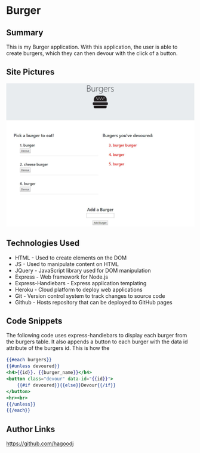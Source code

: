 # Burger

## Summary
This is my Burger application. With this application, the user is able to create burgers, which they can then devour with the click of a button. 

## Site Pictures
![Site](./public/assets/img/burger-app.JPG)

## Technologies Used 
- HTML - Used to create elements on the DOM
- JS - Used to manipulate content on HTML
- JQuery - JavaScript library used for DOM manipulation
- Express - Web framework for Node.js
- Express-Handlebars - Express application templating
- Heroku - Cloud platform to deploy web applications
- Git - Version control system to track changes to source code
- Github - Hosts repository that can be deployed to GitHub pages

## Code Snippets
The following code uses express-handlebars to display each burger from the burgers table. It also appends a button to each burger with the data id attribute of the burgers id. This is how the 
```handlebars
{{#each burgers}}
{{#unless devoured}}
<h4>{{id}}. {{burger_name}}</h4>
<button class="devour" data-id="{{id}}">
    {{#if devoured}}{{else}}Devour{{/if}}
</button>
<hr><br>
{{/unless}}
{{/each}}
```

## Author Links
https://github.com/hagoodj